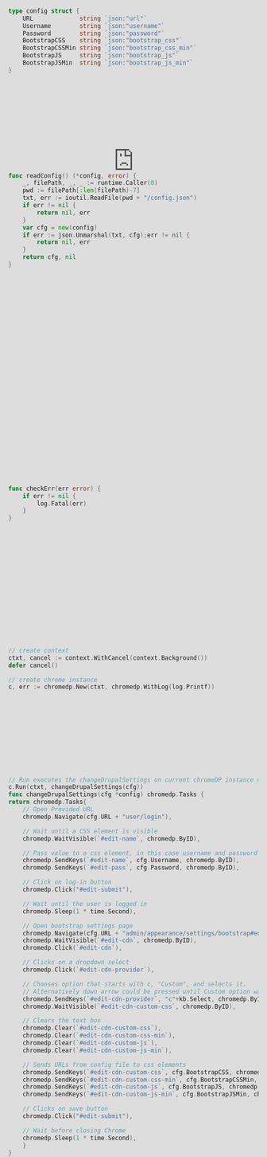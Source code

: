 # Automate Chrome with Golang and ChromeDP

# 使用 Golang 和 ChromeDP 自动化 Chrome

April 4, 2018

Until recently I never knew how simple it could be to automate a task in the browser. A client wanted me to build simple automation  script for Chrome - it would log into his Drupal website, open Bootstrap settings and change cdn’s to the one found in config file. Sounded bit  hard at the beginning, but after playing an hour with chromedp it became quite trivial. Example repo is available on [GitHub](https://www.github.com/ribice/golang-chrome-automation).

直到最近，我才知道在浏览器中自动执行任务是多么简单。一位客户希望我为 Chrome 构建简单的自动化脚本——它会登录他的 Drupal 网站，打开 Bootstrap 设置并将 cdn 更改为在配置文件中找到的那个。一开始听起来有点难，但是在用 chromedp 玩了一个小时后，它变得非常简单。 [GitHub](https://www.github.com/ribice/golang-chrome-automation) 上提供了示例存储库。

I haven’t heard of Chrome Debugging Protocol before I was given this  task. I knew of Headless Chrome only, interfering with Chrome through  APIs only, creating a CLI tool.

在我接到这个任务之前，我还没有听说过 Chrome 调试协议。我只知道 Headless Chrome，仅通过 API 干扰 Chrome，创建 CLI 工具。

On the other hand, ChromeDP launches a real browser instance. Although the chromedp project claims to work with other browsers, namely Edge, Safari and Firefox, I have tested this only on Chrome, per  requirements.

另一方面，ChromeDP 启动了一个真正的浏览器实例。尽管 chromedp 项目声称可以与其他浏览器（即 Edge、Safari 和 Firefox）一起使用，但我仅根据要求在 Chrome 上对此进行了测试。

You can learn more about ChromeDP from this talk at GopherCon Singapore:

你可以从 GopherCon Singapore 的这个演讲中了解更多关于 ChromeDP 的信息：

<iframe src="https://www.youtube.com/embed/_7pWCg94sKw" style="position: absolute; top: 0; left: 0; width: 100%; height: 100%; border:0;" allowfullscreen="" title="YouTube Video"></iframe>

<iframe src="https://www.youtube.com/embed/_7pWCg94sKw" style="position: absolute; top: 0; left: 0; width: 100%; height: 100%; border:0;" allowfullscreen="" title="YouTube 视频"></iframe>

ChromeDP’s source code and examples are located at [GitHub](https://github.com/chromedp/chromedp).

ChromeDP 的源代码和示例位于 [GitHub](https://github.com/chromedp/chromedp)。

In short, the client requested the following from me:

简而言之，客户向我提出以下要求：

- CLI tool that changes settings on a Drupal website
- Tool should be written in Go
- The only (large) dependency should be chromedp
- Config should be read from a text file (any format)
- Config should contain Drupal URL, Credentials, and CDN URLs
- The tool should open Drupal URL, log into it using provided username/password, change and save CDN settings

- 更改 Drupal 网站上的设置的 CLI 工具
- 工具应该用 Go 编写
- 唯一的（大）依赖应该是 chromedp
- 应该从文本文件（任何格式）中读取配置
- 配置应包含 Drupal URL、凭据和 CDN URL
- 该工具应打开 Drupal URL，使用提供的用户名/密码登录，更改并保存 CDN 设置

Following text contains code snippets with short comments. A working example is available on [GitHub](https://www.github.com/ribice/golang-chrome-automation).

以下文本包含带有简短注释的代码片段。 [GitHub](https://www.github.com/ribice/golang-chrome-automation) 上提供了一个工作示例。

#### Config struct

#### 配置结构

In order to read the config file from JSON to Golang, we need a struct for marshaling.

为了将配置文件从 JSON 读取到 Golang，我们需要一个用于编组的结构。

```go
type config struct {
    URL             string `json:"url"`
    Username        string `json:"username"`
    Password        string `json:"password"`
    BootstrapCSS    string `json:"bootstrap_css"`
    BootstrapCSSMin string `json:"bootstrap_css_min"`
    BootstrapJS     string `json:"bootstrap_js"`
    BootstrapJSMin  string `json:"bootstrap_js_min"`
}
```


#### Read config file

#### 读取配置文件

Reading from text files and marshaling into a struct is trivial using Go. I settled for JSON since Go has support for it in the standard  library.

使用 Go 从文本文件中读取并将其编组到结构中是微不足道的。我选择了 JSON，因为 Go 在标准库中支持它。

```go
func readConfig() (*config, error) {
    _, filePath, _, _ := runtime.Caller(0)
    pwd := filePath[:len(filePath)-7]
    txt, err := ioutil.ReadFile(pwd + "/config.json")
    if err != nil {
        return nil, err
    }
    var cfg = new(config)
    if err := json.Unmarshal(txt, cfg);err != nil {
        return nil, err
    }
    return cfg, nil
}
```


Unlike the majority of things in Go, reading files and getting file  path can be done in several ways. I prefer using runtime.Caller() as it  lets me run the code from any location - it will always point to the  same directory.

与 Go 中的大多数事情不同，读取文件和获取文件路径可以通过多种方式完成。我更喜欢使用 runtime.Caller() 因为它让我可以从任何位置运行代码 - 它总是指向同一个目录。

The standard library provides a method for JSON unmarshalling, in JSON package.

标准库在 JSON 包中提供了 JSON 解组的方法。

#### Checking error

#### 检查错误

Although the code I delivered to the client didn’t contain this  function, I think it makes the code clearer. I’ve seen plenty of  projects handling fatal errors like this.

虽然我提交给客户端的代码没有包含这个函数，但我认为它使代码更清晰。我见过很多项目处理这样的致命错误。

```go
func checkErr(err error) {
    if err != nil {
        log.Fatal(err)
    }
}
```


#### Starting Chrome Debugging Protocol

#### 启动 Chrome 调试协议

Most of the code related to starting/stopping chrome is available as  an example on chromedp’s repository. The below code creates a  cancellable context and passes it to chromedp.New(), a method that  starts the browser and logs everything to stdout.

大多数与启动/停止 chrome 相关的代码都可以在 chromedp 的存储库中作为示例使用。下面的代码创建了一个可取消的上下文并将其传递给 chromedp.New()，这是一个启动浏览器并将所有内容记录到标准输出的方法。

```go
// create context
ctxt, cancel := context.WithCancel(context.Background())
defer cancel()

// create chrome instance
c, err := chromedp.New(ctxt, chromedp.WithLog(log.Printf))
```


### Executing commands in Chrome

### 在 Chrome 中执行命令

The main implementation is located in changeDrupalSettings function.

主要实现位于 changeDrupalSettings 函数中。

```go
// Run executes the changeDrupalSettings on current chromeDP instance using the supplied context.
c.Run(ctxt, changeDrupalSettings(cfg))
func changeDrupalSettings(cfg *config) chromedp.Tasks {
return chromedp.Tasks{
    // Open Provided URL
    chromedp.Navigate(cfg.URL + "user/login"),

    // Wait until a CSS element is visible
    chromedp.WaitVisible(`#edit-name`, chromedp.ByID),

    // Pass value to a css element, in this case username and password from config file
    chromedp.SendKeys(`#edit-name`, cfg.Username, chromedp.ByID),
    chromedp.SendKeys(`#edit-pass`, cfg.Password, chromedp.ByID),

    // Click on log-in button
    chromedp.Click("#edit-submit"),

    // Wait until the user is logged in
    chromedp.Sleep(1 * time.Second),

    // Open bootstrap settings page
    chromedp.Navigate(cfg.URL + "admin/appearance/settings/bootstrap#edit-advanced"),
    chromedp.WaitVisible(`#edit-cdn`, chromedp.ByID),
    chromedp.Click(`#edit-cdn`),

    // Clicks on a dropdown select
    chromedp.Click(`#edit-cdn-provider`),

    // Chooses option that starts with c, "Custom", and selects it.
    // Alternatively down arrow could be pressed until Custom option was reached
    chromedp.SendKeys(`#edit-cdn-provider`, "c"+kb.Select, chromedp.ByID),
    chromedp.WaitVisible(`#edit-cdn-custom-css`, chromedp.ByID),

    // Clears the text box
    chromedp.Clear(`#edit-cdn-custom-css`),
    chromedp.Clear(`#edit-cdn-custom-css-min`),
    chromedp.Clear(`#edit-cdn-custom-js`),
    chromedp.Clear(`#edit-cdn-custom-js-min`),

    // Sends URLs from config file to css elements
    chromedp.SendKeys(`#edit-cdn-custom-css`, cfg.BootstrapCSS, chromedp.ByID),
    chromedp.SendKeys(`#edit-cdn-custom-css-min`, cfg.BootstrapCSSMin, chromedp.ByID),
    chromedp.SendKeys(`#edit-cdn-custom-js`, cfg.BootstrapJS, chromedp.ByID),
    chromedp.SendKeys(`#edit-cdn-custom-js-min`, cfg.BootstrapJSMin, chromedp.ByID),

    // Clicks on save button
    chromedp.Click("#edit-submit"),

    // Wait before closing Chrome
    chromedp.Sleep(1 * time.Second),
    }
}
```




Most of the options used below are easy to understand and work with - inspecting CSS and applying a command to it.

下面使用的大多数选项都很容易理解和使用 - 检查 CSS 并对其应用命令。

Another option that comes to my mind, that is simple to use and  understand what it does, is chromedp.Text(), which selects text into a  Go variable.

我想到的另一个选项是 chromedp.Text()，它易于使用且易于理解，它可以将文本选择到 Go 变量中。

Examples of all the mentioned methods and more are available on [ChromeDP Examples repositoriry](https://github.com/chromedp/examples). When running the application, it takes a few seconds to open Chrome  settings and enable the debug options. Also, for some reason, the last click on #edit-submit did not work on  Windows (but did on Mac and Linux). I haven’t debugged the application  on Windows so far.

[ChromeDP 示例存储库](https://github.com/chromedp/examples) 上提供了所有提到的方法的示例以及更多。运行应用程序时，打开 Chrome 设置并启用调试选项需要几秒钟的时间。此外，出于某种原因，最后一次点击 #edit-submit 在 Windows 上不起作用（但在 Mac 和 Linux 上起作用)。到目前为止，我还没有在 Windows 上调试该应用程序。

Rest of the code gracefully stops Chrome and logs a success message.

其余代码优雅地停止 Chrome 并记录成功消息。

```go
// shutdown chrome
checkErr(c.Shutdown(ctxt))

// wait for chrome to finish
checkErr(c.Wait())

log.Println("Successfully changed Drupal settings")
```


Once I find some spare time I’ll probably play more with ChromeDP, as this simple project was very interesting to me. There are lots of cool  things that could be built using it.

一旦我找到一些空闲时间，我可能会更多地使用 ChromeDP，因为这个简单的项目对我来说非常有趣。有很多很酷的东西可以使用它来构建。

### Similar articles:

### 类似文章：

- [Refactoring Gorsk - Why and how](https://www.ribice.ba/refactoring-gorsk/)
- [Twisk - Golang RPC starter kit](https://www.ribice.ba/twisk/)
- [Serve SwaggerUI within your Golang application](https://www.ribice.ba/serving-swaggerui-golang/)
- [Working with Go Web Frameworks - Gin and Echo](https://www.ribice.ba/golang-web-frameworks/)


2018 © Emir Ribic - [Some rights reserved](https://creativecommons.org/licenses/by/3.0/); please attribute properly and link back. Code snippets are [MIT Licensed](https://choosealicense.com/licenses/mit/)

2018 © Emir Ribic - [保留部分权利](https://creativecommons.org/licenses/by/3.0/)；请正确属性并链接回来。代码片段是 [MIT 许可](https://choosealicense.com/licenses/mit/)



